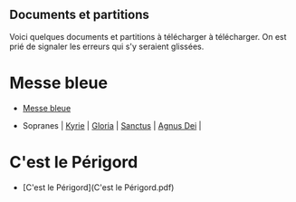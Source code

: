## Documents et partitions

Voici quelques documents et partitions à télécharger à télécharger. On est prié de signaler les erreurs qui s'y seraient glissées.

# Messe bleue

* [Messe bleue](MesseBleue/MesseBleueLy.pdf)

* Sopranes | [Kyrie](MesseBleue/Kyrie.midi?raw=true) | [Gloria](https://github.com/mimo38/documents-pdf/blob/master/MesseBleue/Gloria-soprano.midi?raw=true) | [Sanctus](MesseBleue/Sanctus-soprano.midi) | [Agnus Dei](MesseBleue/Agnus-soprano.midi) |


# C'est le Périgord
* [C'est le Périgord](C'est le Périgord.pdf)
